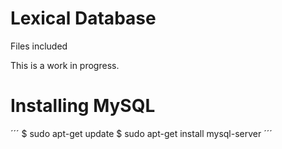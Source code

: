 # Lexical Database

Files included

This is a work in progress.

# Installing MySQL

´´´
$ sudo apt-get update
$ sudo apt-get install mysql-server
´´´
